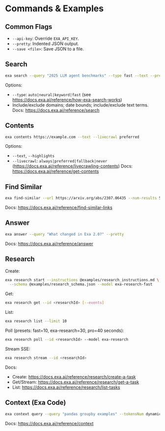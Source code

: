 # Commands & Examples

## Common Flags

- `--api-key`: Override `EXA_API_KEY`.
- `--pretty`: Indented JSON output.
- `--save <file>`: Save JSON to a file.

## Search

```bash
exa search --query "2025 LLM agent benchmarks" --type fast --text --pretty
```

Options:

- `--type`: `auto|neural|keyword|fast` (see <https://docs.exa.ai/reference/how-exa-search-works>)
- Include/exclude domains; date bounds; include/exclude text terms.
Docs: <https://docs.exa.ai/reference/search>

## Contents

```bash
exa contents https://example.com --text --livecrawl preferred
```

Options:

- `--text`, `--highlights`
- `--livecrawl`: `always|preferred|fallback|never` (<https://docs.exa.ai/reference/livecrawling-contents>)
Docs: <https://docs.exa.ai/reference/get-contents>

## Find Similar

```bash
exa find-similar --url https://arxiv.org/abs/2307.06435 --num-results 5
```

Docs: <https://docs.exa.ai/reference/find-similar-links>

## Answer

```bash
exa answer --query "What changed in Exa 2.0?" --pretty
```

Docs: <https://docs.exa.ai/reference/answer>

## Research

Create:

```bash
exa research start --instructions @examples/research_instructions.md \
  --schema @examples/research_schema.json --model exa-research-fast
```

Get:

```bash
exa research get --id <researchId> [--events]
```

List:

```bash
exa research list --limit 10
```

Poll (presets: fast=10, exa-research=30, pro=40 seconds):

```bash
exa research poll --id <researchId> --model exa-research
```

Stream SSE:

```bash
exa research stream --id <researchId>
```

Docs:

- Create: <https://docs.exa.ai/reference/research/create-a-task>
- Get/Stream: <https://docs.exa.ai/reference/research/get-a-task>
- List: <https://docs.exa.ai/reference/research/list-tasks>

## Context (Exa Code)

```bash
exa context query --query "pandas groupby examples" --tokensNum dynamic
```

Docs: <https://docs.exa.ai/reference/context>
